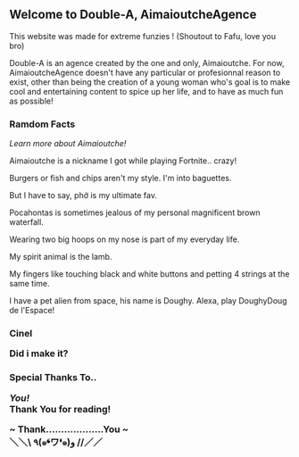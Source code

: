 ## **Welcome to Double-A, AimaioutcheAgence**


This website was made for extreme funzies ! (Shoutout to Fafu, love you bro)

Double-A is an agence created by the one and only, Aimaioutche. For now, AimaioutcheAgence doesn't have any particular or profesionnal 
reason to exist, other than being the creation of a young woman who's goal is to make cool and entertaining content to spice up her 
life, and to have as much fun as possible!

### Ramdom Facts


_Learn more about Aimaioutche!_


 Aimaioutche is a nickname I got while playing Fortnite.. crazy!
 
 Burgers or fish and chips aren't my style. I'm into baguettes.
 
 But I have to say, phở is my ultimate fav.
 
 Pocahontas is sometimes jealous of my personal magnificent brown waterfall.
 
 Wearing two big hoops on my nose is part of my everyday life.
 
 My spirit animal is the lamb.
 
 My fingers like touching black and white buttons and petting 4 strings at the same time.
 
 I have a pet alien from space, his name is Doughy. Alexa, play DoughyDoug de l'Espace!
 
 
<h3> Cinel
 
 Did i make it?


 <h3> Special Thanks To..

_You!_                                                                                                                                   
Thank You for reading!


 ~ Thank...................You ~                                                                                                         
    ＼＼\\ ٩(๑❛ワ❛๑)و //／／

